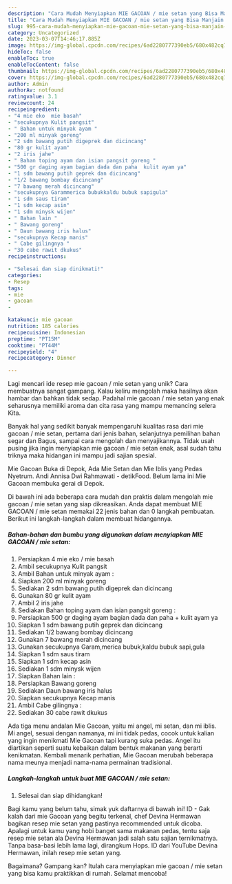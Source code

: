 ```yaml
---
description: "Cara Mudah Menyiapkan MIE GACOAN / mie setan yang Bisa Manjain Lidah"
title: "Cara Mudah Menyiapkan MIE GACOAN / mie setan yang Bisa Manjain Lidah"
slug: 995-cara-mudah-menyiapkan-mie-gacoan-mie-setan-yang-bisa-manjain-lidah
category: Uncategorized
date: 2023-03-07T14:46:17.885Z
image: https://img-global.cpcdn.com/recipes/6ad2280777390eb5/680x482cq70/mie-gacoan-mie-setan-foto-resep-utama.jpg
hideToc: false
enableToc: true
enableTocContent: false
thumbnail: https://img-global.cpcdn.com/recipes/6ad2280777390eb5/680x482cq70/mie-gacoan-mie-setan-foto-resep-utama.jpg
cover: https://img-global.cpcdn.com/recipes/6ad2280777390eb5/680x482cq70/mie-gacoan-mie-setan-foto-resep-utama.jpg
author: Admin
authorAv: notfound
ratingvalue: 3.1
reviewcount: 24
recipeingredient:
- "4 mie eko  mie basah"
- "secukupnya Kulit pangsit"
- " Bahan untuk minyak ayam "
- "200 ml minyak goreng"
- "2 sdm bawang putih digeprek dan dicincang"
- "80 gr kulit ayam"
- "2 iris jahe"
- " Bahan toping ayam dan isian pangsit goreng "
- "500 gr daging ayam bagian dada dan paha  kulit ayam ya"
- "1 sdm bawang putih geprek dan dicincang"
- "1/2 bawang bombay dicincang"
- "7 bawang merah dicincang"
- "secukupnya Garammerica bubukkaldu bubuk sapigula"
- "1 sdm saus tiram"
- "1 sdm kecap asin"
- "1 sdm minysk wijen"
- " Bahan lain "
- " Bawang goreng"
- " Daun bawang iris halus"
- "secukupnya Kecap manis"
- " Cabe gilingnya "
- "30 cabe rawit dkukus"
recipeinstructions:

- "Selesai dan siap dinikmati!"
categories:
- Resep
tags:
- mie
- gacoan
- 

katakunci: mie gacoan  
nutrition: 185 calories
recipecuisine: Indonesian
preptime: "PT15M"
cooktime: "PT44M"
recipeyield: "4"
recipecategory: Dinner

---
```





Lagi mencari ide resep mie gacoan / mie setan yang unik? Cara membuatnya sangat gampang. Kalau keliru mengolah maka hasilnya akan hambar dan bahkan tidak sedap. Padahal mie gacoan / mie setan yang enak seharusnya memiliki aroma dan cita rasa yang mampu memancing selera Kita.





Banyak hal yang sedikit banyak mempengaruhi kualitas rasa dari mie gacoan / mie setan, pertama dari jenis bahan, selanjutnya pemilihan bahan segar dan Bagus, sampai cara mengolah dan menyajikannya. Tidak usah pusing jika ingin menyiapkan mie gacoan / mie setan enak,      asal sudah tahu triknya maka hidangan ini mampu jadi sajian spesial.














Mie Gacoan Buka di Depok, Ada Mie Setan dan Mie Iblis yang Pedas Nyetrum. Andi Annisa Dwi Rahmawati - detikFood. Belum lama ini Mie Gacoan membuka gerai di Depok.






Di bawah ini ada beberapa cara mudah dan praktis dalam mengolah mie gacoan / mie setan yang siap dikreasikan. Anda dapat membuat MIE GACOAN / mie setan memakai 22 jenis bahan dan 0 langkah pembuatan. Berikut ini langkah-langkah dalam membuat hidangannya.

<!--inarticleads1-->

##### Bahan-bahan dan bumbu yang digunakan dalam menyiapkan MIE GACOAN / mie setan:

1. Persiapkan 4 mie eko / mie basah
1. Ambil secukupnya Kulit pangsit
1. Ambil  Bahan untuk minyak ayam :
1. Siapkan 200 ml minyak goreng
1. Sediakan 2 sdm bawang putih digeprek dan dicincang
1. Gunakan 80 gr kulit ayam
1. Ambil 2 iris jahe
1. Sediakan  Bahan toping ayam dan isian pangsit goreng :
1. Persiapkan 500 gr daging ayam bagian dada dan paha + kulit ayam ya
1. Siapkan 1 sdm bawang putih geprek dan dicincang
1. Sediakan 1/2 bawang bombay dicincang
1. Gunakan 7 bawang merah dicincang
1. Gunakan secukupnya Garam,merica bubuk,kaldu bubuk sapi,gula
1. Siapkan 1 sdm saus tiram
1. Siapkan 1 sdm kecap asin
1. Sediakan 1 sdm minysk wijen
1. Siapkan  Bahan lain :
1. Persiapkan  Bawang goreng
1. Sediakan  Daun bawang iris halus
1. Siapkan secukupnya Kecap manis
1. Ambil  Cabe gilingnya :
1. Sediakan 30 cabe rawit dkukus


Ada tiga menu andalan Mie Gacoan, yaitu mi angel, mi setan, dan mi iblis. Mi angel, sesuai dengan namanya, mi ini tidak pedas, cocok untuk kalian yang ingin menikmati Mie Gacoan tapi kurang suka pedas. Angel itu diartikan seperti suatu kebaikan dalam bentuk makanan yang berarti kenikmatan. Kembali menarik perhatian, Mie Gacoan merubah beberapa nama meunya menjadi nama-nama permainan tradisional. 

<!--inarticleads2-->

##### Langkah-langkah untuk buat MIE GACOAN / mie setan:


1. Selesai dan siap dihidangkan!

Bagi kamu yang belum tahu, simak yuk daftarnya di bawah ini! ID - Gak kalah dari mie Gacoan yang begitu terkenal, chef Devina Hermawan bagikan resep mie setan yang pastinya recommended untuk dicoba. Apalagi untuk kamu yang hobi banget sama makanan pedas, tentu saja resep mie setan ala Devina Hermawan jadi salah satu sajian ternikmatnya. Tanpa basa-basi lebih lama lagi, dirangkum Hops. ID dari YouTube Devina Hermawan, inilah resep mie setan yang. 

Bagaimana? Gampang kan? Itulah cara menyiapkan mie gacoan / mie setan yang bisa kamu praktikkan di rumah. Selamat mencoba!
